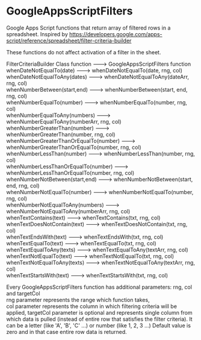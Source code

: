 # GoogleAppsScriptFilters
Google Apps Script functions that return array of filtered rows in a spreadsheet. Inspired by https://developers.google.com/apps-script/reference/spreadsheet/filter-criteria-builder

These functions do not affect activation of a filter in the sheet.

 FilterCriteriaBuilder Class function --->  GoogleAppsScriptFilters function   
 whenDateNotEqualTo(date) --->  whenDateNotEqualTo(date, rng, col)   
 whenDateNotEqualToAny(dates) --->  whenDateNotEqualToAny(dateArr, rng, col)   
 whenNumberBetween(start,end) --->  whenNumberBetween(start, end, rng, col)   
 whenNumberEqualTo(number) --->  whenNumberEqualTo(number, rng, col)   
 whenNumberEqualToAny(numbers) --->  whenNumberEqualToAny(numberArr, rng, col)   
 whenNumberGreaterThan(number) --->  whenNumberGreaterThan(number, rng, col)   
 whenNumberGreaterThanOrEqualTo(number) --->  whenNumberGreaterThanOrEqualTo(number, rng, col)   
 whenNumberLessThan(number) --->  whenNumberLessThan(number, rng, col)   
 whenNumberLessThanOrEqualTo(number) --->  whenNumberLessThanOrEqualTo(number, rng, col)   
 whenNumberNotBetween(start,end) --->  whenNumberNotBetween(start, end, rng, col)   
 whenNumberNotEqualTo(number) --->  whenNumberNotEqualTo(number, rng, col)   
 whenNumberNotEqualToAny(numbers) --->  whenNumberNotEqualToAny(numberArr, rng, col)   
 whenTextContains(text) --->  whenTextContains(txt, rng, col)   
 whenTextDoesNotContain(text) --->  whenTextDoesNotContain(txt, rng, col)   
 whenTextEndsWith(text) --->  whenTextEndsWith(txt, rng, col)   
 whenTextEqualTo(text) --->  whenTextEqualTo(txt, rng, col)   
 whenTextEqualToAny(texts) --->  whenTextEqualToAny(textArr, rng, col)   
 whenTextNotEqualTo(text) --->  whenTextNotEqualTo(txt, rng, col)   
 whenTextNotEqualToAny(texts) --->  whenTextNotEqualToAny(textArr, rng, col)   
 whenTextStartsWith(text) --->  whenTextStartsWith(txt, rng, col)  
 
 Every GoogleAppsScriptFilters function has additional parameters: rng, col and targetCol  
 rng parameter represents the range which function takes,   
 col parameter represents the column in which filtering criteria will be applied,
 targetCol parameter is optional and represents single column from which data is pulled (instead of entire row that satisfies the filter criteria). It can be a letter (like 'A', 'B', 'C' ...) or number (like 1, 2, 3 ...) Default value is zero and in that case entire row data is returned.

